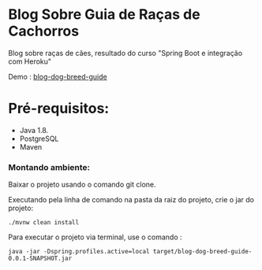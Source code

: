 # Blog Sobre Guia de Raças de Cachorros

Blog sobre raças de cães, resultado do curso "Spring Boot e integração com Heroku"

Demo : [blog-dog-breed-guide](https://breed-guide-blog.herokuapp.com/)

# Pré-requisitos:

  - Java 1.8.
  - PostgreSQL
  - Maven

### Montando ambiente:

Baixar o projeto usando o comando git clone.

Executando pela linha de comando na pasta da raiz do projeto, crie o jar do projeto:

```
./mvnw clean install
```

Para executar o projeto via terminal, use o comando :

```
java -jar -Dspring.profiles.active=local target/blog-dog-breed-guide-0.0.1-SNAPSHOT.jar
```

